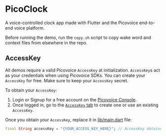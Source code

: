 # PicoClock

A voice-controlled clock app made with Flutter and the Picovoice end-to-end voice platform.

Before running the demo, run the `copy.sh` script to copy wake word and context files from elsewhere in the repo.

## AccessKey

All demos require a valid Picovoice `AccessKey` at initialization. `AccessKey`s act as your credentials when using Picovoice SDKs.
You can create your `AccessKey` for free. Make sure to keep your `AccessKey` secret.

To obtain your `AccessKey`:
1. Login or Signup for a free account on the [Picovoice Console](https://console.picovoice.ai/).
2. Once logged in, go to the [`AccessKey` tab](https://console.picovoice.ai/access_key) to create one or use an existing `AccessKey`.

Once you obtain your `AccessKey`, replace it in [lib/main.dart](lib/main.dart) file:

```dart
final String accessKey = "{YOUR_ACCESS_KEY_HERE}"; // AccessKey obtained from Picovoice Console (https://console.picovoice.ai/)
```